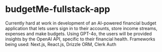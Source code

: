 # budgetMe-fullstack-app
Currently  hard at work in development of an AI-powered financial budget application that lets users sign in to their accounts, store income streams, expenses and make budgets. Using GPT-4o, the users will be provided insights by the OpenAI API, specific to their financial health. Frameworks being used: Next.js, React.js, Drizzle ORM, Clerk Auth
